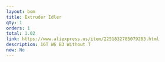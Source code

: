 ```yaml
---
layout: bom
title: Extruder Idler
qty: 1
orders: 1
total: 1.02
link: https://www.aliexpress.us/item/2251832785079283.html
description: 16T W6 B3 Without T
new: No
---
```

